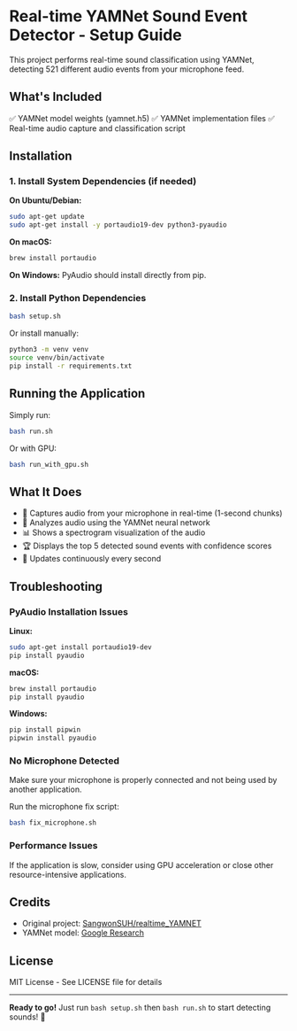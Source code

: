 # Real-time YAMNet Sound Event Detector - Setup Guide

This project performs real-time sound classification using YAMNet, detecting 521 different audio events from your microphone feed.

## What's Included

✅ YAMNet model weights (yamnet.h5)
✅ YAMNet implementation files
✅ Real-time audio capture and classification script

## Installation

### 1. Install System Dependencies (if needed)

**On Ubuntu/Debian:**
```bash
sudo apt-get update
sudo apt-get install -y portaudio19-dev python3-pyaudio
```

**On macOS:**
```bash
brew install portaudio
```

**On Windows:**
PyAudio should install directly from pip.

### 2. Install Python Dependencies

```bash
bash setup.sh
```

Or install manually:
```bash
python3 -m venv venv
source venv/bin/activate
pip install -r requirements.txt
```

## Running the Application

Simply run:
```bash
bash run.sh
```

Or with GPU:
```bash
bash run_with_gpu.sh
```

## What It Does

- 🎤 Captures audio from your microphone in real-time (1-second chunks)
- 🧠 Analyzes audio using the YAMNet neural network
- 📊 Shows a spectrogram visualization of the audio
- 🏆 Displays the top 5 detected sound events with confidence scores
- 🔄 Updates continuously every second

## Troubleshooting

### PyAudio Installation Issues

**Linux:**
```bash
sudo apt-get install portaudio19-dev
pip install pyaudio
```

**macOS:**
```bash
brew install portaudio
pip install pyaudio
```

**Windows:**
```bash
pip install pipwin
pipwin install pyaudio
```

### No Microphone Detected

Make sure your microphone is properly connected and not being used by another application.

Run the microphone fix script:
```bash
bash fix_microphone.sh
```

### Performance Issues

If the application is slow, consider using GPU acceleration or close other resource-intensive applications.

## Credits

- Original project: [SangwonSUH/realtime_YAMNET](https://github.com/SangwonSUH/realtime_YAMNET)
- YAMNet model: [Google Research](https://github.com/tensorflow/models/tree/master/research/audioset/yamnet)

## License

MIT License - See LICENSE file for details

---

**Ready to go!** Just run `bash setup.sh` then `bash run.sh` to start detecting sounds! 🎵

